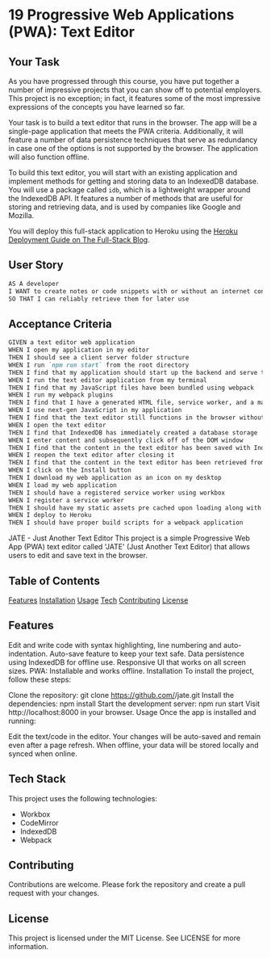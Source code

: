 # 19 Progressive Web Applications (PWA): Text Editor

## Your Task

As you have progressed through this course, you have put together a number of impressive projects that you can show off to potential employers. This project is no exception; in fact, it features some of the most impressive expressions of the concepts you have learned so far.

Your task is to build a text editor that runs in the browser. The app will be a single-page application that meets the PWA criteria. Additionally, it will feature a number of data persistence techniques that serve as redundancy in case one of the options is not supported by the browser. The application will also function offline.

To build this text editor, you will start with an existing application and implement methods for getting and storing data to an IndexedDB database. You will use a package called `idb`, which is a lightweight wrapper around the IndexedDB API. It features a number of methods that are useful for storing and retrieving data, and is used by companies like Google and Mozilla.

You will deploy this full-stack application to Heroku using the [Heroku Deployment Guide on The Full-Stack Blog](https://coding-boot-camp.github.io/full-stack/heroku/heroku-deployment-guide).

## User Story

```md
AS A developer
I WANT to create notes or code snippets with or without an internet connection
SO THAT I can reliably retrieve them for later use
```

## Acceptance Criteria

```md
GIVEN a text editor web application
WHEN I open my application in my editor
THEN I should see a client server folder structure
WHEN I run `npm run start` from the root directory
THEN I find that my application should start up the backend and serve the client
WHEN I run the text editor application from my terminal
THEN I find that my JavaScript files have been bundled using webpack
WHEN I run my webpack plugins
THEN I find that I have a generated HTML file, service worker, and a manifest file
WHEN I use next-gen JavaScript in my application
THEN I find that the text editor still functions in the browser without errors
WHEN I open the text editor
THEN I find that IndexedDB has immediately created a database storage
WHEN I enter content and subsequently click off of the DOM window
THEN I find that the content in the text editor has been saved with IndexedDB
WHEN I reopen the text editor after closing it
THEN I find that the content in the text editor has been retrieved from our IndexedDB
WHEN I click on the Install button
THEN I download my web application as an icon on my desktop
WHEN I load my web application
THEN I should have a registered service worker using workbox
WHEN I register a service worker
THEN I should have my static assets pre cached upon loading along with subsequent pages and static assets
WHEN I deploy to Heroku
THEN I should have proper build scripts for a webpack application
```

JATE - Just Another Text Editor
This project is a simple Progressive Web App (PWA) text editor called 'JATE' (Just Another Text Editor) that allows users to edit and save text in the browser.

## Table of Contents
[Features](#features)
[Installation](#installation)
[Usage](#usage)
[Tech](#tech)
[Contributing](#contributing)
[License](#license)

## Features
Edit and write code with syntax highlighting, line numbering and auto-indentation.
Auto-save feature to keep your text safe.
Data persistence using IndexedDB for offline use.
Responsive UI that works on all screen sizes.
PWA: Installable and works offline.
Installation
To install the project, follow these steps:

Clone the repository: git clone https://github.com/<username>/jate.git
Install the dependencies: npm install
Start the development server: npm run start
Visit http://localhost:8000 in your browser.
Usage
Once the app is installed and running:

Edit the text/code in the editor.
Your changes will be auto-saved and remain even after a page refresh.
When offline, your data will be stored locally and synced when online.
## Tech Stack
This project uses the following technologies:

* Workbox
* CodeMirror
* IndexedDB
* Webpack

## Contributing
Contributions are welcome. Please fork the repository and create a pull request with your changes.

## License
This project is licensed under the MIT License. See LICENSE for more information.
